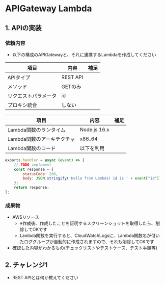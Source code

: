 # APIGateway Lambda

## 1. APIの実装

### 依頼内容

- 以下の構成のAPIGatewayと、それに連携するLambdaを作成してください

| 項目  | 内容 | 補足 |  
| ------------- | ------------- | ------------- | 
| APIタイプ  | REST API  | | 
| メソッド  | GETのみ  | | 
| リクエストパラメータ  | id | 
| プロキシ統合  | しない | 

| 項目  | 内容 | 補足 |  
| ------------- | ------------- | ------------- | 
| Lambda関数のランタイム  | Node.js 16.x  | | 
| Lambda関数のアーキテクチャ  | x86_64 | 
| Lambda関数のコード  | 以下を利用 | 


```javascript
exports.handler = async (event) => {
    // TODO implement
    const response = {
        statusCode: 200,
        body: JSON.stringify('Hello from Lambda! id is ' + event["id"]),
    };
    return response;
};
```


### 成果物
- AWSリソース
  - ※作成後、作成したことを証明するスクリーンショットを取得したら、削除してOKです
  - Lambda関数を実行すると、CloudWatchLogsに、Lambda関数名が付いたロググループが自動的に作成されますので、それも削除してOKです
- 確認した内容がわかるもの(チェックリストやテストケース、テスト手順等)

## 2. チャレンジ1
- REST APIとは何か教えてください
